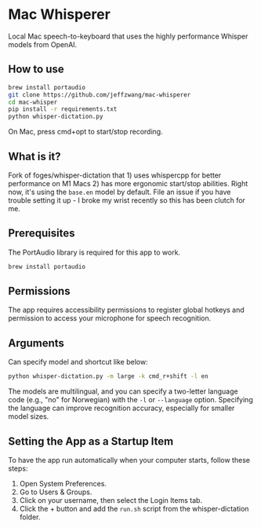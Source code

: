 # Mac Whisperer
Local Mac speech-to-keyboard that uses the highly performance Whisper models from OpenAI. 

## How to use
```bash
brew install portaudio
git clone https://github.com/jeffzwang/mac-whisperer
cd mac-whisper
pip install -r requirements.txt
python whisper-dictation.py
```

On Mac, press cmd+opt to start/stop recording.

## What is it?
Fork of foges/whisper-dictation that 1) uses whispercpp for better performance on M1 Macs 2) has more ergonomic start/stop abilities. Right now, it's using the `base.en` model by default. File an issue if you have trouble setting it up - I broke my wrist recently so this has been clutch for me.

## Prerequisites
The PortAudio library is required for this app to work.

```bash
brew install portaudio
```

## Permissions
The app requires accessibility permissions to register global hotkeys and permission to access your microphone for speech recognition.

## Arguments
Can specify model and shortcut like below:
```bash
python whisper-dictation.py -m large -k cmd_r+shift -l en
```

The models are multilingual, and you can specify a two-letter language code (e.g., "no" for Norwegian) with the `-l` or `--language` option. Specifying the language can improve recognition accuracy, especially for smaller model sizes.

## Setting the App as a Startup Item
To have the app run automatically when your computer starts, follow these steps:

 1. Open System Preferences.
 2. Go to Users & Groups.
 3. Click on your username, then select the Login Items tab.
 4. Click the + button and add the `run.sh` script from the whisper-dictation folder.
